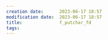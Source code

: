```yaml
---
creation date:		2023-06-17 18:57
modification date:	2023-06-17 18:57
title: 				f_putchar_fd
tags:
---
```

